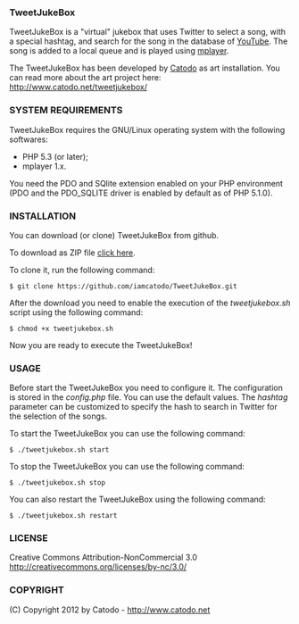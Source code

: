 ### TweetJukeBox

TweetJukeBox is a "virtual" jukebox that uses Twitter to select a song, with a
special hashtag, and search for the song in the database of [YouTube](http://www.youtube.com). 
The song is added to a local queue and is played using [mplayer](http://www.mplayerhq.hu).

The TweetJukeBox has been developed by [Catodo](http://www.catodo.net) as art installation.
You can read more about the art project here: http://www.catodo.net/tweetjukebox/

### SYSTEM REQUIREMENTS

TweetJukeBox requires the GNU/Linux operating system with the following softwares:

- PHP 5.3 (or later);
- mplayer 1.x.

You need the PDO and SQlite extension enabled on your PHP environment (PDO and
the PDO_SQLITE driver is enabled by default as of PHP 5.1.0).

### INSTALLATION

You can download (or clone) TweetJukeBox from github.

To download as ZIP file [click here](https://github.com/iamcatodo/TweetJukeBox/zipball/master).

To clone it, run the following command:

    $ git clone https://github.com/iamcatodo/TweetJukeBox.git

After the download you need to enable the execution of the *tweetjukebox.sh* script
using the following command:

    $ chmod +x tweetjukebox.sh

Now you are ready to execute the TweetJukeBox!

### USAGE

Before start the TweetJukeBox you need to configure it. The configuration is
stored in the *config.php* file. You can use the default values. The *hashtag*
parameter can be customized to specify the hash to search in Twitter for the
selection of the songs.

To start the TweetJukeBox you can use the following command:

    $ ./tweetjukebox.sh start

To stop the TweetJukeBox you can use the following command:

    $ ./tweetjukebox.sh stop

You can also restart the TweetJukeBox using the following command:

    $ ./tweetjukebox.sh restart

### LICENSE

Creative Commons Attribution-NonCommercial 3.0
http://creativecommons.org/licenses/by-nc/3.0/

### COPYRIGHT

(C) Copyright 2012 by Catodo - http://www.catodo.net
